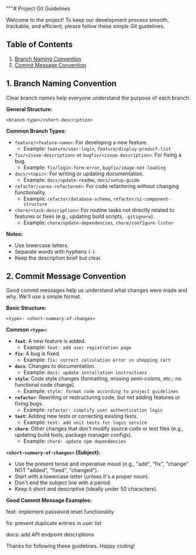 """# Project Git Guidelines

Welcome to the project! To keep our development process smooth, trackable, and efficient, please follow these simple Git guidelines.

## Table of Contents
1.  [Branch Naming Convention](#branch-naming-convention)
2.  [Commit Message Convention](#commit-message-convention)

## 1. Branch Naming Convention

Clear branch names help everyone understand the purpose of each branch.

**General Structure:**

`<branch-type>/<short-description>`

**Common Branch Types:**

* `feature/<feature-name>`: For developing a new feature.
    * Example: `feature/user-login`, `feature/display-product-list`
* `fix/<issue-description>` or `bugfix/<issue-description>`: For fixing a bug.
    * Example: `fix/login-form-error`, `bugfix/image-not-loading`
* `docs/<topic>`: For writing or updating documentation.
    * Example: `docs/update-readme`, `docs/setup-guide`
* `refactor/<area-refactored>`: For code refactoring without changing functionality.
    * Example: `refactor/database-schema`, `refactor/ui-component-structure`
* `chore/<task-description>`: For routine tasks not directly related to features or fixes (e.g., updating build scripts, `.gitignore`).
    * Example: `chore/update-dependencies`, `chore/configure-linter`

**Notes:**
* Use lowercase letters.
* Separate words with hyphens (`-`).
* Keep the description brief but clear.

## 2. Commit Message Convention

Good commit messages help us understand what changes were made and why. We'll use a simple format.

**Basic Structure:**

`<type>: <short-summary-of-changes>`

**Common `<type>`:**

* **`feat`**: A new feature is added.
    * Example: `feat: add user registration page`
* **`fix`**: A bug is fixed.
    * Example: `fix: correct calculation error in shopping cart`
* **`docs`**: Changes to documentation.
    * Example: `docs: update installation instructions`
* **`style`**: Code style changes (formatting, missing semi-colons, etc.; no functional code change).
    * Example: `style: format code according to project guidelines`
* **`refactor`**: Rewriting or restructuring code, but not adding features or fixing bugs.
    * Example: `refactor: simplify user authentication logic`
* **`test`**: Adding new tests or correcting existing tests.
    * Example: `test: add unit tests for login service`
* **`chore`**: Other changes that don't modify source code or test files (e.g., updating build tools, package manager configs).
    * Example: `chore: update npm dependencies`

**`<short-summary-of-changes>` (Subject):**

* Use the present tense and imperative mood (e.g., "add", "fix", "change" NOT "added", "fixed", "changed").
* Start with a lowercase letter (unless it's a proper noun).
* Don't end the subject line with a period.
* Keep it short and descriptive (ideally under 50 characters).

**Good Commit Message Examples:**


feat: implement password reset functionality

fix: prevent duplicate entries in user list

docs: add API endpoint descriptions


Thanks for following these guidelines. Happy coding!
